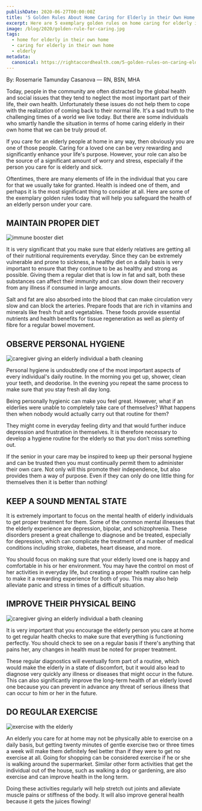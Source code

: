 ```yaml
---
publishDate: 2020-06-27T00:00:00Z
title: '5 Golden Rules About Home Caring for Elderly in their Own Home'
excerpt: Here are 5 exemplary golden rules on home caring for elderly in their own home that will help you safeguard the health of an elderly under your care.
image: /blog/2020/golden-rule-for-caring.jpg
tags:
  - home for elderly in their own home
  - caring for elderly in their own home
  - elderly
metadata:
  canonical: https://rightaccordhealth.com/5-golden-rules-on-caring-elderly
---
```




By: Rosemarie Tamunday Casanova — RN, BSN, MHA



Today, people in the community are often distracted by the global health and social issues that they tend to neglect the most important part of their life, their own health. Unfortunately these issues do not help them to cope with the realization of coming back to their normal life. It's a sad truth to the challenging times of a world we live today. But there are some individuals who smartly handle the situation in terms of home caring elderly in their own home that we can be truly proud of.

If you care for an elderly people at home in any way, then obviously you are one of those people. Caring for a loved one can be very rewarding and significantly enhance your life's purpose. However, your role can also be the source of a significant amount of worry and stress, especially if the person you care for is elderly and sick.

Oftentimes, there are many elements of life in the individual that you care for that we usually take for granted. Health is indeed one of them, and perhaps it is the most significant thing to consider at all. Here are some of the exemplary golden rules today that will help you safeguard the health of an elderly person under your care.

MAINTAIN PROPER DIET
--------------------

![immune booster diet](/blog/2020/immune-boosters-diet.jpg)

It is very significant that you make sure that elderly relatives are getting all of their nutritional requirements everyday. Since they can be extremely vulnerable and prone to sickness, a healthy diet on a daily basis is very important to ensure that they continue to be as healthy and strong as possible. Giving them a regular diet that is low in fat and salt, both these substances can affect their immunity and can slow down their recovery from any illness if consumed in large amounts.

Salt and fat are also absorbed into the blood that can make circulation very slow and can block the arteries. Prepare foods that are rich in vitamins and minerals like fresh fruit and vegetables. These foods provide essential nutrients and health benefits for tissue regeneration as well as plenty of fibre for a regular bowel movement.

OBSERVE PERSONAL HYGIENE
------------------------

![caregiver giving an elderly individual a bath cleaning](/blog/2020/bathing.jpg)

Personal hygiene is undoubtedly one of the most important aspects of every individual's daily routine. In the morning you get up, shower, clean your teeth, and deodorise. In the evening you repeat the same process to make sure that you stay fresh all day long.

Being personally hygienic can make you feel great. However, what if an elderlies were unable to completely take care of themselves? What happens then when nobody would actually carry out that routine for them?

They might come in everyday feeling dirty and that would further induce depression and frustration in themselves. It is therefore necessary to develop a hygiene routine for the elderly so that you don’t miss something out.

If the senior in your care may be inspired to keep up their personal hygiene and can be trusted then you must continually permit them to administer their own care. Not only will this promote their independence, but also provides them a way of purpose. Even if they can only do one little thing for themselves then it is better than nothing!

KEEP A SOUND MENTAL STATE
-------------------------

It is extremely important to focus on the mental health of elderly individuals to get proper treatment for them. Some of the common mental illnesses that the elderly experience are depression, bipolar, and schizophrenia. These disorders present a great challenge to diagnose and be treated, especially for depression, which can complicate the treatment of a number of medical conditions including stroke, diabetes, heart disease, and more.

You should focus on making sure that your elderly loved one is happy and comfortable in his or her environment. You may have the control on most of her activities in everyday life, but creating a proper health routine can help to make it a rewarding experience for both of you. This may also help alleviate panic and stress in times of a difficult situation.

IMPROVE THEIR PHYSICAL BEING
----------------------------

![caregiver giving an elderly individual a bath cleaning](/blog/2020/rahhc-caregiver.jpg)

It is very important that you encourage the elderly person you care at home to get regular health checks to make sure that everything is functioning perfectly. You should check to see on a regular basis if there's anything that pains her, any changes in health must be noted for proper treatment.

These regular diagnostics will eventually form part of a routine, which would make the elderly in a state of discomfort, but it would also lead to diagnose very quickly any illness or diseases that might occur in the future. This can also significantly improve the long-term health of an elderly loved one because you can prevent in advance any threat of serious illness that can occur to him or her in the future.

DO REGULAR EXERCISE
-------------------

![exercise with the elderly](/blog/2020/exercise.jpg)

An elderly you care for at home may not be physically able to exercise on a daily basis, but getting twenty minutes of gentle exercise two or three times a week will make them definitely feel better than if they were to get no exercise at all. Going for shopping can be considered exercise if he or she is walking around the supermarket. Similar other form activities that get the individual out of the house, such as walking a dog or gardening, are also exercise and can improve health in the long term.

Doing these activities regularly will help stretch out joints and alleviate muscle pains or stiffness of the body. It will also improve general health because it gets the juices flowing!